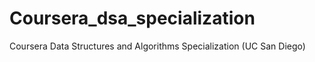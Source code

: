 # Coursera_dsa_specialization
Coursera Data Structures and Algorithms Specialization (UC San Diego)

